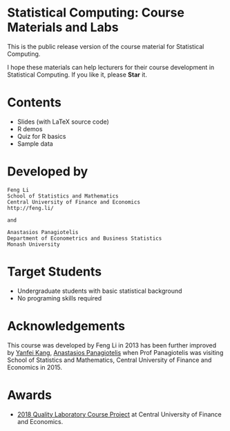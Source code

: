 # Statistical Computing: Course Materials and Labs

This is the public release version of the course material for Statistical Computing.

I hope these materials can help lecturers for their course development in Statistical
Computing. If you like it, please **Star** it.

# Contents

- Slides (with LaTeX source code)
- R demos
- Quiz for R basics
- Sample data


# Developed by

    Feng Li
    School of Statistics and Mathematics
    Central University of Finance and Economics
    http://feng.li/

    and

    Anastasios Panagiotelis
    Department of Econometrics and Business Statistics
    Monash University

# Target Students

- Undergraduate students with basic statistical background
- No programing skills required

# Acknowledgements

This course was developed by Feng Li in 2013 has been further improved by [Yanfei Kang](http://yanfei.site/), [Anastasios
Panagiotelis](https://research.monash.edu/en/persons/anastasios-panagiotelis/publications/)
when Prof Panagiotelis was visiting School of Statistics and Mathematics, Central
University of Finance and Economics in 2015.

# Awards

- [2018 Quality Laboratory Course Project](http://jwc.cufe.edu.cn/info/1060/4184.htm) at Central University of Finance and
Economics.

